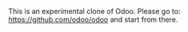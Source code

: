 This is an experimental clone of Odoo. Please go to: https://github.com/odoo/odoo and start from there.

